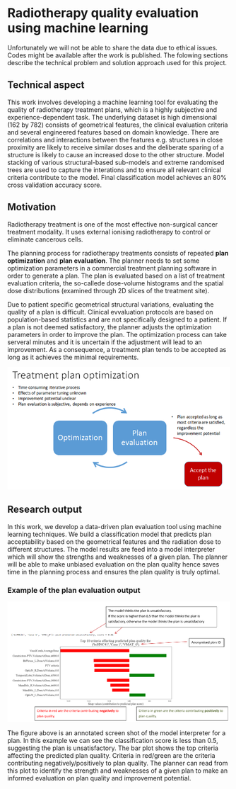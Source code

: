 # Radiotherapy quality evaluation using machine learning
Unfortunately we will not be able to share the data due to ethical issues. Codes might be available after the work
is published. The folowing sections describe the technical problem and solution approach used for this project.

## Technical aspect
This work involves developing a machine learning tool for evaluating the quality of 
radiotherapy treatment plans, which is a highly subjective and experience-dependent 
task. The underlying dataset is high dimensional (162 by 782) consists of geometrical 
features, the clinical evaluation criteria and several engineered features based on 
domain knowledge. There are correlations and interactions between the features e.g. structures 
in close proximity are likely to receive similar doses and the deliberate sparing 
of a structure is likely to cause an increased dose to the other structure. Model stacking 
of various structural-based sub-models and extreme randomised trees are used to capture the 
interations and to ensure all relevant clinical criteria contribute to the model. Final 
classification model achieves an 80% cross validation accuracy score.

## Motivation
Radiotherapy treatment is one of the most effective non-surgical cancer treatment modality. 
It uses external ionising radiotherapy to control or eliminate cancerous cells. 

The planning process for radiotherapy treatments consists of repeated __plan optimization__ and 
__plan evaluation__. The planner needs to set some optimization parameters in a commercial treatment planning software 
in order to generate a plan. The plan is evaluated based on a list of treatment evaluation criteria, 
the so-callede dose-volume histograms and the spatial 
dose distributions (examined through 2D slices of the treatment site). 

Due to patient specific geometrical structural variations, evaluating the quality of a plan is difficult. 
Clinical evvaluation protocols are based on population-based statistics and are not specifically designed to a
patient. If a plan is not deemed satisfactory, the planner adjusts the optimization 
parameters in order to improve the plan. The optimization process can take serveral minutes and 
it is uncertain if the adjustment will lead to 
an improvement. As a consequence, a treatment plan tends to be accepted as long as it achieves the 
minimal requirements. 

![](images/plan-optimization-process.PNG)

## Research output
In this work, we develop a data-driven plan evaluation tool using machine learning 
techniques. We build a classification model that predicts plan acceptability based 
on the geometrical features and the radiation dose to different structures. The model results
are feed into a model interpreter which will show the strengths and weaknesses 
of a given plan. The planner will be able to make unbiased evaluation on the plan 
quality hence saves time in the planning process and ensures the plan quality is truly
optimal.

### Example of the plan evaluation output

![](images/explain-plan-quality.PNG)

The figure above is an annotated screen shot of the model interpreter for a plan. In this 
example we can see the classification score is less than 0.5, suggesting the plan is 
unsatisfactory. The bar plot shows the top criteria affecting the predicted plan 
quality. Criteria in red/green are the criteria contributing negatively/positively 
to plan quality. The planner can read from this plot to identify the strength and weaknesses 
of a given plan to make an informed evaluation on plan quality and improvement potential. 



